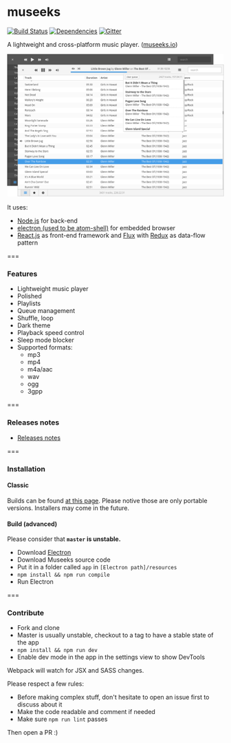 # museeks

[![Build Status](https://travis-ci.org/KeitIG/museeks.svg?branch=master)](https://travis-ci.org/KeitIG/museeks)
[![Dependencies](https://david-dm.org/KeitIG/museeks.svg)](https://github.com/KeitIG/museeks)
[![Gitter](https://badges.gitter.im/KeitIG/museeks.svg)](https://gitter.im/KeitIG/museeks?utm_source=badge&utm_medium=badge&utm_campaign=pr-badge)

A lightweight and cross-platform music player. ([museeks.io](http://museeks.io))

![Screenshot](screenshot.png)

It uses:
* [Node.js](https://nodejs.org/en/) for back-end
* [electron (used to be atom-shell)](https://github.com/atom/electron/) for embedded browser
* [React.js](https://facebook.github.io/react/) as front-end framework and [Flux](https://facebook.github.io/flux/) with  [Redux](http://redux.js.org/) as data-flow pattern

===

### Features

- Lightweight music player
- Polished
- Playlists
- Queue management
- Shuffle, loop
- Dark theme
- Playback speed control
- Sleep mode blocker
- Supported formats:
    - mp3
    - mp4
    - m4a/aac
    - wav
    - ogg
    - 3gpp

===

### Releases notes

- [Releases notes](https://github.com/KeitIG/museeks/releases)

===

### Installation

#### Classic

Builds can be found [at this page](https://github.com/KeitIG/museeks/releases). Please notive those are only portable versions. Installers may come in the future.

#### Build (advanced)

Please consider that **`master` is unstable.**

- Download [Electron](https://github.com/atom/electron/releases)
- Download Museeks source code
- Put it in a folder called `app` in `[Electron path]/resources`
- `npm install && npm run compile`
- Run Electron

===

### Contribute

- Fork and clone
- Master is usually unstable, checkout to a tag to have a stable state of the app
- `npm install && npm run dev`
- Enable dev mode in the app in the settings view to show DevTools

Webpack will watch for JSX and SASS changes.

Please respect a few rules:

- Before making complex stuff, don't hesitate to open an issue first to discuss about it
- Make the code readable and comment if needed
- Make sure `npm run lint` passes

Then open a PR :)
